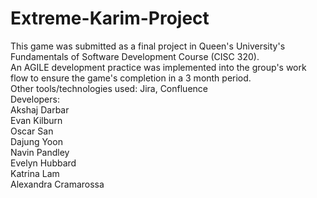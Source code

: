 # Extreme-Karim-Project
This game was submitted as a final project in Queen's University's Fundamentals of Software Development Course (CISC 320). <br />
An AGILE development practice was implemented into the group's work flow to ensure the game's completion in a 3 month period. <br />
Other tools/technologies used: Jira, Confluence <br />
Developers: <br />
Akshaj Darbar <br />
Evan Kilburn <br />
Oscar San <br />
Dajung Yoon <br />
Navin Pandley <br />
Evelyn Hubbard <br />
Katrina Lam <br />
Alexandra Cramarossa <br />

